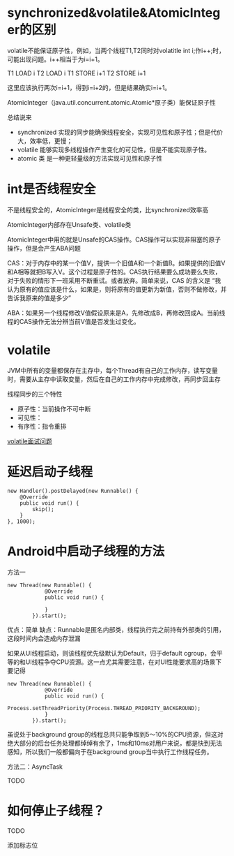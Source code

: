 # synchronized&volatile&AtomicInteger的区别

volatile不能保证原子性，例如，当两个线程T1,T2同时对volatitle int i;作i++;时，可能出现问题。i++相当于为i=i+1。

T1 LOAD i
T2 LOAD i
T1 STORE i+1
T2 STORE i+1

这里应该执行两次i=i+1，得到i=i+2的，但是结果确实i=i+1。

AtomicInteger（java.util.concurrent.atomic.Atomic*原子类）能保证原子性

总结说来

- synchronized 实现的同步能确保线程安全，实现可见性和原子性；但是代价大，效率低，更慢；
- volatile 能够实现多线程操作产生变化的可见性，但是不能实现原子性。
- atomic 类 是一种更轻量级的方法实现可见性和原子性

# int是否线程安全

不是线程安全的，AtomicInteger是线程安全的类，比synchronized效率高

AtomicInteger内部存在Unsafe类、volatile类

AtomicInteger中用的就是Unsafe的CAS操作。CAS操作可以实现非阻塞的原子操作，但是会产生ABA问题

CAS：对于内存中的某一个值V，提供一个旧值A和一个新值B。如果提供的旧值V和A相等就把B写入V。这个过程是原子性的。CAS执行结果要么成功要么失败，对于失败的情形下一班采用不断重试。或者放弃。简单来说，CAS 的含义是 “我认为原有的值应该是什么，如果是，则将原有的值更新为新值，否则不做修改，并告诉我原来的值是多少”

ABA：如果另一个线程修改V值假设原来是A，先修改成B，再修改回成A。当前线程的CAS操作无法分辨当前V值是否发生过变化。

# volatile

JVM中所有的变量都保存在主存中，每个Thread有自己的工作内存，读写变量时，需要从主存中读取变量，然后在自己的工作内存中完成修改，再同步回主存

线程同步的三个特性

- 原子性：当前操作不可中断
- 可见性：
- 有序性：指令重排

[volatile面试问题](https://juejin.im/post/5a2b53b7f265da432a7b821c)

# 延迟启动子线程

```
new Handler().postDelayed(new Runnable() {
    @Override
    public void run() {
        skip();
    }
}, 1000);
```

# Android中启动子线程的方法

方法一

```
new Thread(new Runnable() {
            @Override
            public void run() {

            }
        }).start();
```

优点：简单
缺点：Runnable是匿名内部类，线程执行完之前持有外部类的引用，这段时间内会造成内存泄漏

如果从UI线程启动，则该线程优先级默认为Default，归于default cgroup，会平等的和UI线程争夺CPU资源。这一点尤其需要注意，在对UI性能要求高的场景下要记得

```
new Thread(new Runnable() {
			@Override
			public void run() {
				Process.setThreadPriority(Process.THREAD_PRIORITY_BACKGROUND);
			}
		}).start();
```

虽说处于background group的线程总共只能争取到5～10%的CPU资源，但这对绝大部分的后台任务处理都绰绰有余了，1ms和10ms对用户来说，都是快到无法感知，所以我们一般都偏向于在background group当中执行工作线程任务。

方法二：AsyncTask

TODO

# 如何停止子线程？

TODO

添加标志位